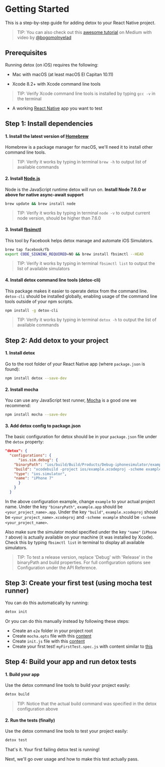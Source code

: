 # Getting Started

This is a step-by-step guide for adding detox to your React Native project.

> TIP: You can also check out this [awesome tutorial](https://medium.com/@bogomolnyelad/how-to-test-your-react-native-app-like-a-real-user-ecfc72e9b6bc) on Medium with video by [@bogomolnyelad](https://medium.com/@bogomolnyelad)

## Prerequisites

Running detox (on iOS) requires the following:

* Mac with macOS (at least macOS El Capitan 10.11)

* Xcode 8.2+ with Xcode command line tools
> TIP: Verify Xcode command line tools is installed by typing `gcc -v` in the terminal

* A working [React Native](https://facebook.github.io/react-native/docs/getting-started.html) app you want to test

## Step 1: Install dependencies

#### 1. Install the latest version of [Homebrew](http://brew.sh)

Homebrew is a package manager for macOS, we'll need it to install other command line tools.

> TIP: Verify it works by typing in terminal `brew -h` to output list of available commands

#### 2. Install [Node.js](https://nodejs.org/en/)

Node is the JavaScript runtime detox will run on. **Install Node 7.6.0 or above for native async-await support**
	
 ```sh
 brew update && brew install node 
 ```

> TIP: Verify it works by typing in terminal `node -v` to output current node version, should be higher than 7.6.0

#### 3. Install [fbsimctl](https://github.com/facebook/FBSimulatorControl/tree/master/fbsimctl)

This tool by Facebook helps detox manage and automate iOS Simulators.

 ```sh 
 brew tap facebook/fb
 export CODE_SIGNING_REQUIRED=NO && brew install fbsimctl --HEAD
 ```
	 
> TIP: Verify it works by typing in terminal `fbsimctl list` to output the list of available simulators
	 
#### 4. Install detox command line tools (detox-cli)

This package makes it easier to operate detox from the command line. `detox-cli` should be installed globally, enabling usage of the command line tools outside of your npm scripts.

  ```sh
  npm install -g detox-cli
  ```
> TIP: Verify it works by typing in terminal `detox -h` to output the list of available commands

## Step 2: Add detox to your project

#### 1. Install detox

Go to the root folder of your React Native app (where `package.json` is found):

```sh
npm install detox --save-dev
```

#### 2. Install mocha

You can use any JavaScript test runner, [Mocha](https://mochajs.org/) is a good one we recommend:

```sh
npm install mocha --save-dev
``` 

#### 3. Add detox config to package.json

The basic configuration for detox should be in your `package.json` file under the `detox` property:
	
```json
"detox": {
  "configurations": {
      "ios.sim.debug": {
	"binaryPath": "ios/build/Build/Products/Debug-iphonesimulator/example.app",
	"build": "xcodebuild -project ios/example.xcodeproj -scheme example -configuration Debug -sdk iphonesimulator -derivedDataPath ios/build",
	"type": "ios.simulator",
	"name": "iPhone 7"
      }
    } 
  }
```
	
In the above configuration example, change `example` to your actual project name. Under the key `"binaryPath"`, `example.app` should be `<your_project_name>.app`. Under the key `"build"`, `example.xcodeproj` should be `<your_project_name>.xcodeproj` and `-scheme example` should be `-scheme <your_project_name>`.

Also make sure the simulator model specified under the key `"name"` (`iPhone 7` above) is actually available on your machine (it was installed by Xcode). Check this by typing `fbsimctl list` in terminal to display all available simulators.

> TIP: To test a release version, replace 'Debug' with 'Release' in the binaryPath and build properties. For full configuration options see Configuration under the API Reference.
	
## Step 3: Create your first test (using mocha test runner)

You can do this automatically by running:

```sh
detox init
```

Or you can do this manually instead by following these steps:

* Create an `e2e` folder in your project root
* Create `mocha.opts` file with this [content](examples/demo-react-native/e2e/mocha.opts)
* Create `init.js` file with this [content](examples/demo-react-native/e2e/init.js)
* Create your first test! `myFirstTest.spec.js` with content similar to [this](examples/demo-react-native/e2e/example.spec.js)

## Step 4: Build your app and run detox tests

#### 1. Build your app

Use the detox command line tools to build your project easily:

```sh
detox build
```

> TIP: Notice that the actual build command was specified in the detox configuration above

#### 2. Run the tests (finally)

Use the detox command line tools to test your project easily:

```sh
detox test
```

That's it. Your first failing detox test is running! 

Next, we'll go over usage and how to make this test actually pass.
